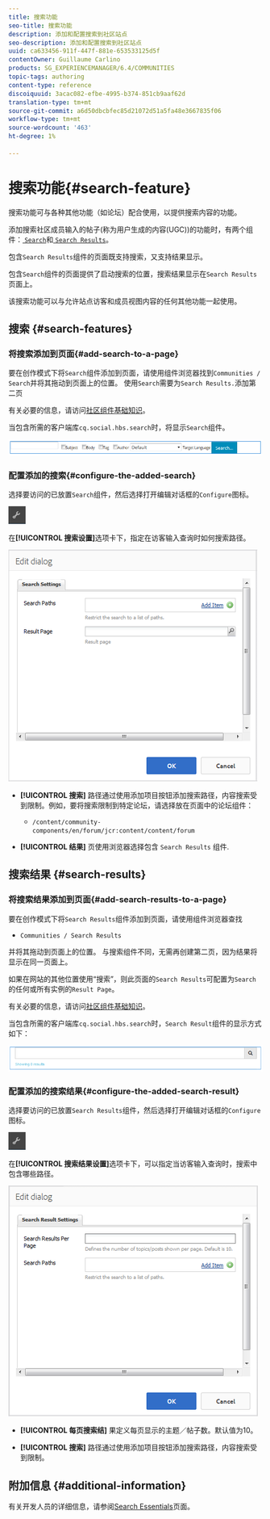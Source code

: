 ```yaml
---
title: 搜索功能
seo-title: 搜索功能
description: 添加和配置搜索到社区站点
seo-description: 添加和配置搜索到社区站点
uuid: ca633456-911f-447f-881e-653533125d5f
contentOwner: Guillaume Carlino
products: SG_EXPERIENCEMANAGER/6.4/COMMUNITIES
topic-tags: authoring
content-type: reference
discoiquuid: 3acac082-efbe-4995-b374-851cb9aaf62d
translation-type: tm+mt
source-git-commit: a6d50dbcbfec85d21072d51a5fa48e3667835f06
workflow-type: tm+mt
source-wordcount: '463'
ht-degree: 1%

---
```



# 搜索功能{#search-feature}

搜索功能可与各种其他功能（如论坛）配合使用，以提供搜索内容的功能。

添加搜索社区成员输入的帖子(称为用户生成的内容(UGC))的功能时，有两个组件：[ `Search`](#search-features)和[ `Search Results`](#search-results)。

包含`Search Results`组件的页面既支持搜索，又支持结果显示。

包含`Search`组件的页面提供了启动搜索的位置，搜索结果显示在`Search Results`页面上。

该搜索功能可以与允许站点访客和成员视图内容的任何其他功能一起使用。

## 搜索 {#search-features}

### 将搜索添加到页面{#add-search-to-a-page}

要在创作模式下将`Search`组件添加到页面，请使用组件浏览器找到`Communities / Search`并将其拖动到页面上的位置。 使用`Search`需要为`Search Results.`添加第二页

有关必要的信息，请访问[社区组件基础知识](basics.md)。

当包含所需的客户端库`cq.social.hbs.search`时，将显示`Search`组件。

![chlimage_1-373](assets/chlimage_1-373.png)

### 配置添加的搜索{#configure-the-added-search}

选择要访问的已放置`Search`组件，然后选择打开编辑对话框的`Configure`图标。

![chlimage_1-374](assets/chlimage_1-374.png)

在&#x200B;**[!UICONTROL 搜索设置]**&#x200B;选项卡下，指定在访客输入查询时如何搜索路径。

![chlimage_1-375](assets/chlimage_1-375.png)

* **[!UICONTROL 搜索]**
路径通过使用添加项目按钮添加搜索路径，内容搜索受到限制。例如，要将搜索限制到特定论坛，请选择放在页面中的论坛组件：

   * `/content/community-components/en/forum/jcr:content/content/forum`

* **[!UICONTROL 结果]**
页使用浏览器选择包含 
`Search Results` 组件.

## 搜索结果 {#search-results}

### 将搜索结果添加到页面{#add-search-results-to-a-page}

要在创作模式下将`Search Results`组件添加到页面，请使用组件浏览器查找

* `Communities / Search Results`

并将其拖动到页面上的位置。 与搜索组件不同，无需再创建第二页，因为结果将显示在同一页面上。

如果在网站的其他位置使用“搜索”，则此页面的`Search Results`可配置为`Search`的任何或所有实例的`Result Page`。

有关必要的信息，请访问[社区组件基础知识](basics.md)。

当包含所需的客户端库`cq.social.hbs.search`时，`Search Result`组件的显示方式如下：

![chlimage_1-376](assets/chlimage_1-376.png)

### 配置添加的搜索结果{#configure-the-added-search-result}

选择要访问的已放置`Search Results`组件，然后选择打开编辑对话框的`Configure`图标。

![chlimage_1-377](assets/chlimage_1-377.png)

在&#x200B;**[!UICONTROL 搜索结果设置]**&#x200B;选项卡下，可以指定当访客输入查询时，搜索中包含哪些路径。

![chlimage_1-378](assets/chlimage_1-378.png)

* **[!UICONTROL 每页搜索结]**
果定义每页显示的主题／帖子数。默认值为10。

* **[!UICONTROL 搜索]**
路径通过使用添加项目按钮添加搜索路径，内容搜索受到限制。

## 附加信息 {#additional-information}

有关开发人员的详细信息，请参阅[Search Essentials](search-implementation.md)页面。
